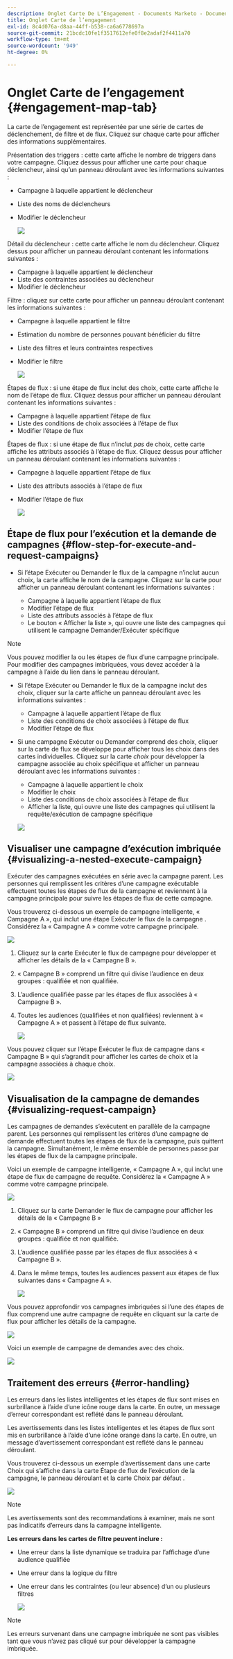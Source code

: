 ```yaml
---
description: Onglet Carte De L’Engagement - Documents Marketo - Documentation Du Produit
title: Onglet Carte de l’engagement
exl-id: 8c4d076a-d8aa-44ff-b538-ca6a6778697a
source-git-commit: 21bcdc10fe1f3517612efe0f8e2adaf2f4411a70
workflow-type: tm+mt
source-wordcount: '949'
ht-degree: 0%

---
```


# Onglet Carte de l’engagement {#engagement-map-tab}

La carte de l’engagement est représentée par une série de cartes de déclenchement, de filtre et de flux. Cliquez sur chaque carte pour afficher des informations supplémentaires.

Présentation des triggers : cette carte affiche le nombre de triggers dans votre campagne. Cliquez dessus pour afficher une carte pour chaque déclencheur, ainsi qu’un panneau déroulant avec les informations suivantes :

* Campagne à laquelle appartient le déclencheur
* Liste des noms de déclencheurs
* Modifier le déclencheur

  ![](assets/engagement-map-tab-1.png)

Détail du déclencheur : cette carte affiche le nom du déclencheur. Cliquez dessus pour afficher un panneau déroulant contenant les informations suivantes :

* Campagne à laquelle appartient le déclencheur
* Liste des contraintes associées au déclencheur
* Modifier le déclencheur

Filtre : cliquez sur cette carte pour afficher un panneau déroulant contenant les informations suivantes :

* Campagne à laquelle appartient le filtre
* Estimation du nombre de personnes pouvant bénéficier du filtre
* Liste des filtres et leurs contraintes respectives
* Modifier le filtre

  ![](assets/engagement-map-tab-3.png)

Étapes de flux : si une étape de flux inclut des choix, cette carte affiche le nom de l’étape de flux. Cliquez dessus pour afficher un panneau déroulant contenant les informations suivantes :

* Campagne à laquelle appartient l’étape de flux
* Liste des conditions de choix associées à l’étape de flux
* Modifier l’étape de flux

Étapes de flux : si une étape de flux n’inclut _pas_ de choix, cette carte affiche les attributs associés à l’étape de flux. Cliquez dessus pour afficher un panneau déroulant contenant les informations suivantes :

* Campagne à laquelle appartient l’étape de flux
* Liste des attributs associés à l’étape de flux
* Modifier l’étape de flux

  ![](assets/engagement-map-tab-5.png)

## Étape de flux pour l’exécution et la demande de campagnes {#flow-step-for-execute-and-request-campaigns}

* Si l’étape Exécuter ou Demander le flux de la campagne n’inclut aucun choix, la carte affiche le nom de la campagne. Cliquez sur la carte pour afficher un panneau déroulant contenant les informations suivantes :

   * Campagne à laquelle appartient l’étape de flux
   * Modifier l’étape de flux
   * Liste des attributs associés à l’étape de flux
   * Le bouton « Afficher la liste », qui ouvre une liste des campagnes qui utilisent le campagne Demander/Exécuter spécifique

>[!NOTE]
>
>Vous pouvez modifier la ou les étapes de flux d’une campagne principale. Pour modifier des campagnes imbriquées, vous devez accéder à la campagne à l’aide du lien dans le panneau déroulant.

* Si l’étape Exécuter ou Demander le flux de la campagne inclut des choix, cliquer sur la carte affiche un panneau déroulant avec les informations suivantes :

   * Campagne à laquelle appartient l’étape de flux
   * Liste des conditions de choix associées à l’étape de flux
   * Modifier l’étape de flux

* Si une campagne Exécuter ou Demander comprend des choix, cliquer sur la carte de flux se développe pour afficher tous les choix dans des cartes individuelles. Cliquez sur la carte _choix_ pour développer la campagne associée au choix spécifique et afficher un panneau déroulant avec les informations suivantes :

   * Campagne à laquelle appartient le choix
   * Modifier le choix
   * Liste des conditions de choix associées à l’étape de flux
   * Afficher la liste, qui ouvre une liste des campagnes qui utilisent la requête/exécution de campagne spécifique

  ![](assets/engagement-map-tab-10.png)

## Visualiser une campagne d’exécution imbriquée {#visualizing-a-nested-execute-campaign}

Exécuter des campagnes exécutées en série avec la campagne parent. Les personnes qui remplissent les critères d’une campagne exécutable effectuent toutes les étapes de flux de la campagne et reviennent à la campagne principale pour suivre les étapes de flux de cette campagne.

Vous trouverez ci-dessous un exemple de campagne intelligente, « Campagne A », qui inclut une étape Exécuter le flux de la campagne . Considérez la « Campagne A » comme votre campagne principale.

![](assets/engagement-map-tab-11.png)

1. Cliquez sur la carte Exécuter le flux de campagne pour développer et afficher les détails de la « Campagne B ».
1. « Campagne B » comprend un filtre qui divise l’audience en deux groupes : qualifiée et non qualifiée.
1. L’audience qualifiée passe par les étapes de flux associées à « Campagne B ».
1. Toutes les audiences (qualifiées et non qualifiées) reviennent à « Campagne A » et passent à l’étape de flux suivante.

   ![](assets/engagement-map-tab-12.png)

Vous pouvez cliquer sur l’étape Exécuter le flux de campagne dans « Campagne B » qui s’agrandit pour afficher les cartes de choix et la campagne associées à chaque choix.

![](assets/engagement-map-tab-13.png)

## Visualisation de la campagne de demandes {#visualizing-request-campaign}

Les campagnes de demandes s’exécutent en parallèle de la campagne parent. Les personnes qui remplissent les critères d’une campagne de demande effectuent toutes les étapes de flux de la campagne, puis quittent la campagne. Simultanément, le même ensemble de personnes passe par les étapes de flux de la campagne principale.

Voici un exemple de campagne intelligente, « Campagne A », qui inclut une étape de flux de campagne de requête. Considérez la « Campagne A » comme votre campagne principale.

![](assets/engagement-map-tab-14.png)

1. Cliquez sur la carte Demander le flux de campagne pour afficher les détails de la « Campagne B »
1. « Campagne B » comprend un filtre qui divise l’audience en deux groupes : qualifiée et non qualifiée.
1. L’audience qualifiée passe par les étapes de flux associées à « Campagne B ».
1. Dans le même temps, toutes les audiences passent aux étapes de flux suivantes dans « Campagne A ».

   ![](assets/engagement-map-tab-15.png)

Vous pouvez approfondir vos campagnes imbriquées si l’une des étapes de flux comprend une autre campagne de requête en cliquant sur la carte de flux pour afficher les détails de la campagne.

![](assets/engagement-map-tab-16.png)

Voici un exemple de campagne de demandes avec des choix.

![](assets/engagement-map-tab-17.png)

## Traitement des erreurs {#error-handling}

Les erreurs dans les listes intelligentes et les étapes de flux sont mises en surbrillance à l’aide d’une icône rouge dans la carte. En outre, un message d’erreur correspondant est reflété dans le panneau déroulant.

Les avertissements dans les listes intelligentes et les étapes de flux sont mis en surbrillance à l’aide d’une icône orange dans la carte. En outre, un message d’avertissement correspondant est reflété dans le panneau déroulant.

Vous trouverez ci-dessous un exemple d’avertissement dans une carte Choix qui s’affiche dans la carte Étape de flux de l’exécution de la campagne, le panneau déroulant et la carte Choix par défaut .

![](assets/engagement-map-tab-18.png)

>[!NOTE]
>
>Les avertissements sont des recommandations à examiner, mais ne sont pas indicatifs d’erreurs dans la campagne intelligente.

**Les erreurs dans les cartes de filtre peuvent inclure :**

* Une erreur dans la liste dynamique se traduira par l’affichage d’une audience qualifiée

* Une erreur dans la logique du filtre

* Une erreur dans les contraintes (ou leur absence) d’un ou plusieurs filtres

  ![](assets/engagement-map-tab-20.png)

>[!NOTE]
>
>Les erreurs survenant dans une campagne imbriquée ne sont pas visibles tant que vous n’avez pas cliqué sur pour développer la campagne imbriquée.
